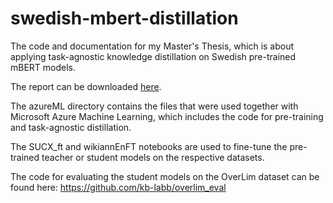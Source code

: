 # swedish-mbert-distillation
The code and documentation for my Master's Thesis, which is about applying task-agnostic knowledge distillation on Swedish pre-trained mBERT models.

The report can be downloaded [here](https://kth.diva-portal.org/smash/record.jsf?aq2=%5B%5B%5D%5D&c=2&af=%5B%5D&searchType=UNDERGRADUATE&sortOrder2=title_sort_asc&language=en&pid=diva2%3A1698451&aq=%5B%5B%7B%22freeText%22%3A%22added+kina%22%7D%5D%5D&sf=all&aqe=%5B%5D&sortOrder=author_sort_asc&onlyFullText=false&noOfRows=50&dswid=-6142).

The azureML directory contains the files that were used together with Microsoft Azure Machine Learning, which includes the code for pre-training and task-agnostic distillation.

The SUCX_ft and wikiannEnFT notebooks are used to fine-tune the pre-trained teacher or student models on the respective datasets.

The code for evaluating the student models on the OverLim dataset can be found here: https://github.com/kb-labb/overlim_eval
